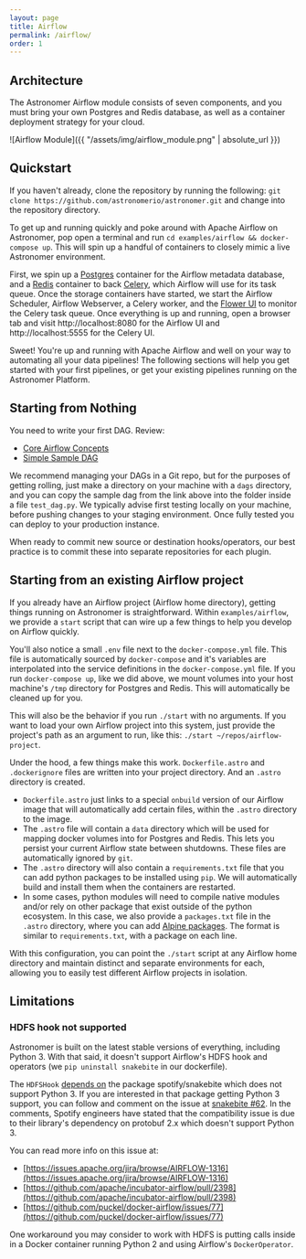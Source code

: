 ```yaml
---
layout: page
title: Airflow
permalink: /airflow/
order: 1
---
```


## Architecture

The Astronomer Airflow module consists of seven components, and you must bring
your own Postgres and Redis database, as well as a container deployment strategy
for your cloud.

![Airflow Module]({{ "/assets/img/airflow_module.png" | absolute_url }})

## Quickstart

If you haven't already, clone the repository by running the following:
`git clone https://github.com/astronomerio/astronomer.git`
and change into the repository directory.

To get up and running quickly and poke around with Apache Airflow on Astronomer,
pop open a terminal and run `cd examples/airflow && docker-compose up`.
This will spin up a handful of containers to closely mimic a live Astronomer
environment.

First, we spin up a [Postgres](https://www.postgresql.org/) container for the
Airflow metadata database, and a [Redis](https://redis.io/) container to back
[Celery](http://www.celeryproject.org/), which Airflow will use for its task
queue. Once the storage containers have started, we start the Airflow Scheduler,
Airflow Webserver, a Celery worker, and the
[Flower UI](http://flower.readthedocs.io/en/latest/) to monitor the Celery task
queue. Once everything is up and running, open a browser tab and visit
http://localhost:8080 for the Airflow UI and http://localhost:5555 for the
Celery UI.

Sweet! You're up and running with Apache Airflow and well on your way to
automating all your data pipelines! The following sections will help you get
started with your first pipelines, or get your existing pipelines running on
the Astronomer Platform.

## Starting from Nothing

You need to write your first DAG. Review:

* [Core Airflow Concepts](https://docs.astronomer.io/v2/apache_airflow/tutorial/core-airflow-concepts.html)
* [Simple Sample DAG](https://docs.astronomer.io/v2/apache_airflow/tutorial/sample-dag.html)

We recommend managing your DAGs in a Git repo, but for the purposes of getting
rolling, just make a directory on your machine with a `dags` directory, and you
can copy the sample dag from the link above into the folder inside a file
`test_dag.py`. We typically advise first testing locally on your machine, before
pushing changes to your staging environment. Once fully tested you can deploy
to your production instance.

When ready to commit new source or destination hooks/operators, our best
practice is to commit these into separate repositories for each plugin.

## Starting from an existing Airflow project

If you already have an Airflow project (Airflow home directory), getting things
running on Astronomer is straightforward. Within `examples/airflow`, we provide
a `start` script that can wire up a few things to help you develop on Airflow
quickly.

You'll also notice a small `.env` file next to the `docker-compose.yml` file.
This file is automatically sourced by `docker-compose` and it's variables are
interpolated into the service definitions in the `docker-compose.yml` file. If
you run `docker-compose up`, like we did above, we mount volumes into your host
machine's `/tmp` directory for Postgres and Redis. This will automatically be
cleaned up for you.

This will also be the behavior if you run `./start` with no arguments. If you
want to load your own Airflow project into this system, just provide the
project's path as an argument to run, like this:
`./start ~/repos/airflow-project`.

Under the hood, a few things make this work. `Dockerfile.astro` and
`.dockerignore` files are written into your project directory. And an `.astro`
directory is created.

* `Dockerfile.astro` just links to a special `onbuild` version of our Airflow
  image that will automatically add certain files, within the `.astro` directory
  to the image.
* The `.astro` file will contain a `data` directory which will be used for
  mapping docker volumes into for Postgres and Redis. This lets you persist
  your current Airflow state between shutdowns. These files are automatically
  ignored by `git`.
* The `.astro` directory will also contain a `requirements.txt` file that you
  can add python packages to be installed using `pip`. We will automatically build
  and install them when the containers are restarted.
* In some cases, python modules will need to compile native modules and/or rely
  on other package that exist outside of the python ecosystem. In this case, we
  also provide a `packages.txt` file in the `.astro` directory, where you can add
  [Alpine packages](https://pkgs.alpinelinux.org/packages). The format is similar
  to `requirements.txt`, with a package on each line.

With this configuration, you can point the `./start` script at any Airflow home
directory and maintain distinct and separate environments for each, allowing you
to easily test different Airflow projects in isolation.

## Limitations

### HDFS hook not supported

Astronomer is built on the latest stable versions of everything, including
Python 3. With that said, it doesn't support Airflow's HDFS hook and
operators (we `pip uninstall snakebite` in our dockerfile).

The `HDFSHook`
[depends on](https://github.com/apache/incubator-airflow/blob/b75367bb572e8bbfc1bfd539fbb34a76a5ed484d/setup.py#L129)
the package spotify/snakebite which does not support Python 3. If you are
interested in that package getting Python 3 support, you can follow and
comment on the issue at
[snakebite #62](https://github.com/spotify/snakebite/issues/62). In the
comments, Spotify engineers have stated that the compatibility issue is due to
their library's dependency on protobuf 2.x which doesn't support Python 3.

You can read more info on this issue at:

* [https://issues.apache.org/jira/browse/AIRFLOW-1316](https://issues.apache.org/jira/browse/AIRFLOW-1316)
* [https://github.com/apache/incubator-airflow/pull/2398](https://github.com/apache/incubator-airflow/pull/2398)
* [https://github.com/puckel/docker-airflow/issues/77](https://github.com/puckel/docker-airflow/issues/77)

One workaround you may consider to work with HDFS is putting calls inside in a
Docker container running Python 2 and using Airflow's `DockerOperator`.

